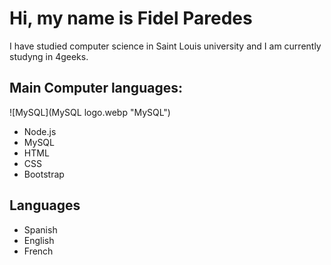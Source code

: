 # Hi, my name is Fidel Paredes
I have studied computer science in Saint Louis university and I am currently studyng in 4geeks.

## Main Computer languages:
![MySQL](MySQL logo.webp "MySQL")
- Node.js
- MySQL
- HTML
- CSS
- Bootstrap

## Languages 
- Spanish
- English
- French

